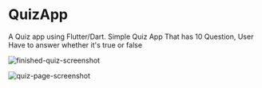 # QuizApp

A Quiz app using Flutter/Dart.
Simple Quiz App That has 10 Question, User Have to answer whether it's true or false

![finished-quiz-screenshot](https://github.com/user-attachments/assets/0f303fbf-84b0-4851-ba74-2b7c4e5ce5cc)

![quiz-page-screenshot](https://github.com/user-attachments/assets/0d104241-2b93-48f8-8fdd-8ffff7707955)

